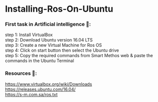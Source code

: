 # Installing-Ros-On-Ubuntu

### First task in Artificial intelligence 🦾:
step 1: Install VirtualBox <br />
step 2: Download Ubuntu version 16.04 LTS <br />
step 3: Create a new Virtual Machine for Ros OS <br />
step 4: Click on start button then select the Ubuntu drive <br />
step 5: Copy the required commands from Smart Methos web & paste the commands in the Ubuntu Terminal <br />















### Resources 🔗:
https://www.virtualbox.org/wiki/Downloads <br />
https://releases.ubuntu.com/16.04/ <br />
https://s-m.com.sa/ros.txt <br />
